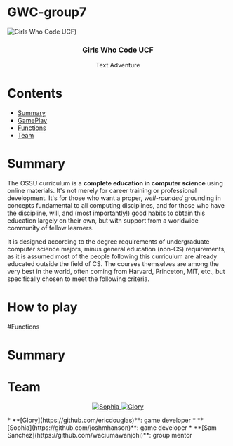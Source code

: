 # GWC-group7
![Girls Who Code UCF]([https://cdn.discordapp.com/attachments/1010039856413552732/1102673193417846795/Pink_Pastel_Gradient_Twitter_Header.png]))

<h3 align="center">Girls Who Code UCF</h3>
<p align="center">
  Text Adventure
</p>

# Contents

- [Summary](#summary)
- [GamePlay](#gameplay)
- [Functions](#functions)
- [Team](#team)

# Summary

The OSSU curriculum is a **complete education in computer science** using online materials.
It's not merely for career training or professional development.
It's for those who want a proper, *well-rounded* grounding in concepts fundamental to all computing disciplines,
and for those who have the discipline, will, and (most importantly!) good habits to obtain this education largely on their own,
but with support from a worldwide community of fellow learners.

It is designed according to the degree requirements of undergraduate computer science majors, minus general education (non-CS) requirements,
as it is assumed most of the people following this curriculum are already educated outside the field of CS.
The courses themselves are among the very best in the world, often coming from Harvard, Princeton, MIT, etc.,
but specifically chosen to meet the following criteria.

# How to play

#Functions

# Summary

# Team
<p align="center">
  <a href="https://github.com/sindresorhus/awesome">
    <img alt="Sophia" src="https://cdn.rawgit.com/sindresorhus/awesome/d7305f38d29fed78fa85652e3a63e154dd8e8829/media/badge.svg">
  </a>
  <a href="https://github.com/ossu/computer-science">
	<img alt="Glory" src="https://img.shields.io/badge/OSSU-computer--science-blue.svg">
  </a>
</p>
* **[Glory](https://github.com/ericdouglas)**: game developer
* **[Sophia](https://github.com/joshmhanson)**: game developer
* **[Sam Sanchez](https://github.com/waciumawanjohi)**: group mentor
